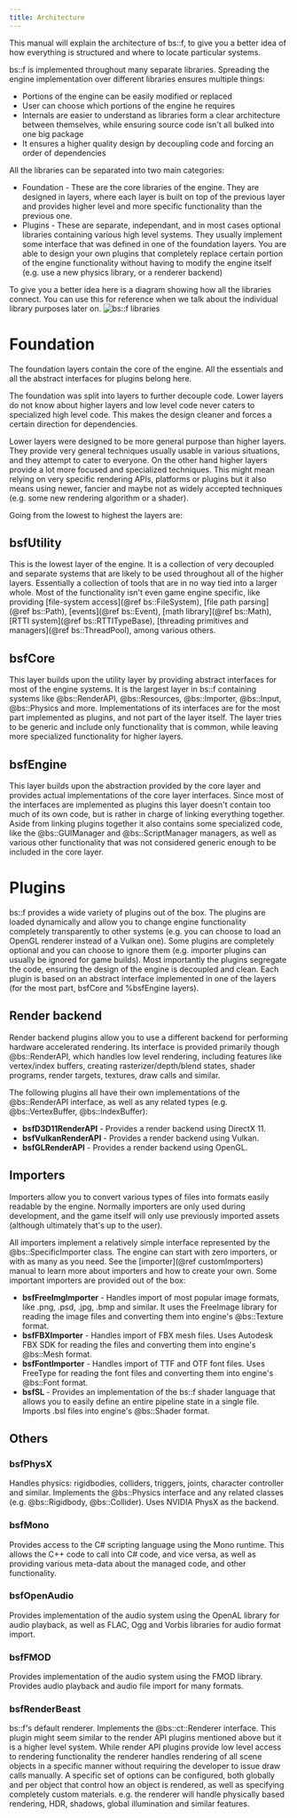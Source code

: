 ```yaml
---
title: Architecture
---
```


This manual will explain the architecture of bs::f, to give you a better idea of how everything is structured and where to locate particular systems.

bs::f is implemented throughout many separate libraries. Spreading the engine implementation over different libraries ensures multiple things:
 - Portions of the engine can be easily modified or replaced
 - User can choose which portions of the engine he requires
 - Internals are easier to understand as libraries form a clear architecture between themselves, while ensuring source code isn't all bulked into one big package
 - It ensures a higher quality design by decoupling code and forcing an order of dependencies
 
All the libraries can be separated into two main categories:
 - Foundation - These are the core libraries of the engine. They are designed in layers, where each layer is built on top of the previous layer and provides higher level and more specific functionality than the previous one.
 - Plugins - These are separate, independant, and in most cases optional libraries containing various high level systems. They usually implement some interface that was defined in one of the foundation layers. You are able to design your own plugins that completely replace certain portion of the engine functionality without having to modify the engine itself (e.g. use a new physics library, or a renderer backend)
 
To give you a better idea here is a diagram showing how all the libraries connect. You can use this for reference when we talk about the individual library purposes later on.
![bs::f libraries](ArchitectureSimple.png)  
 
# Foundation #
The foundation layers contain the core of the engine. All the essentials and all the abstract interfaces for plugins belong here. 

The foundation was split into layers to further decouple code. Lower layers do not know about higher layers and low level code never caters to specialized high level code. This makes the design cleaner and forces a certain direction for dependencies.

Lower layers were designed to be more general purpose than higher layers. They provide very general techniques usually usable in various situations, and they attempt to cater to everyone. On the other hand higher layers provide a lot more focused and specialized techniques. This might mean relying on very specific rendering APIs, platforms or plugins but it also means using newer, fancier and maybe not as widely accepted techniques (e.g. some new rendering algorithm or a shader).

Going from the lowest to highest the layers are:
## bsfUtility ##
This is the lowest layer of the engine. It is a collection of very decoupled and separate systems that are likely to be used throughout all of the higher layers. Essentially a collection of tools that are in no way tied into a larger whole. Most of the functionality isn't even game engine specific, like providing [file-system access](@ref bs::FileSystem), [file path parsing](@ref bs::Path), [events](@ref bs::Event), [math library](@ref bs::Math), [RTTI system](@ref bs::RTTITypeBase), [threading primitives and managers](@ref bs::ThreadPool), among various others.

## bsfCore ##
This layer builds upon the utility layer by providing abstract interfaces for most of the engine systems. It is the largest layer in bs::f containing systems like @bs::RenderAPI, @bs::Resources, @bs::Importer, @bs::Input, @bs::Physics and more. Implementations of its interfaces are for the most part implemented as plugins, and not part of the layer itself. The layer tries to be generic and include only functionality that is common, while leaving more specialized functionality for higher layers.

## bsfEngine ##			
This layer builds upon the abstraction provided by the core layer and provides actual implementations of the core layer interfaces. Since most of the interfaces are implemented as plugins this layer doesn't contain too much of its own code, but is rather in charge of linking everything together. Aside from linking plugins together it also contains some specialized code, like the @bs::GUIManager and @bs::ScriptManager managers, as well as various other functionality that was not considered generic enough to be included in the core layer.

# Plugins #
bs::f provides a wide variety of plugins out of the box. The plugins are loaded dynamically and allow you to change engine functionality completely transparently to other systems (e.g. you can choose to load an OpenGL renderer instead of a Vulkan one). Some plugins are completely optional and you can choose to ignore them (e.g. importer plugins can usually be ignored for game builds). Most importantly the plugins segregate the code, ensuring the design of the engine is decoupled and clean. Each plugin is based on an abstract interface implemented in one of the layers (for the most part, bsfCore and %bsfEngine layers).

## Render backend ##		
Render backend plugins allow you to use a different backend for performing hardware accelerated rendering. Its interface is provided primarily though @bs::RenderAPI, which handles low level rendering, including features like vertex/index buffers, creating rasterizer/depth/blend states, shader programs, render targets, textures, draw calls and similar. 

The following plugins all have their own implementations of the @bs::RenderAPI interface, as well as any related types (e.g. @bs::VertexBuffer, @bs::IndexBuffer):
 - **bsfD3D11RenderAPI** - Provides a render backend using DirectX 11. 
 - **bsfVulkanRenderAPI** - Provides a render backend using Vulkan. 
 - **bsfGLRenderAPI** - Provides a render backend using OpenGL. 

## Importers ##		
Importers allow you to convert various types of files into formats easily readable by the engine. Normally importers are only used during development, and the game itself will only use previously imported assets (although ultimately that's up to the user).

All importers implement a relatively simple interface represented by the @bs::SpecificImporter class. The engine can start with zero importers, or with as many as you need. See the [importer](@ref customImporters) manual to learn more about importers and how to create your own. Some important importers are provided out of the box:
 - **bsfFreeImgImporter** - Handles import of most popular image formats, like .png, .psd, .jpg, .bmp and similar. It uses the FreeImage library for reading the image files and converting them into engine's @bs::Texture format.
 - **bsfFBXImporter** - Handles import of FBX mesh files. Uses Autodesk FBX SDK for reading the files and converting them into engine's @bs::Mesh format.
 - **bsfFontImporter** - Handles import of TTF and OTF font files. Uses FreeType for reading the font files and converting them into engine's @bs::Font format.
 - **bsfSL** - Provides an implementation of the bs::f shader language that allows you to easily define an entire pipeline state in a single file. Imports .bsl files into engine's @bs::Shader format.

## Others ##

### bsfPhysX ###
Handles physics: rigidbodies, colliders, triggers, joints, character controller and similar. Implements the @bs::Physics interface and any related classes (e.g. @bs::Rigidbody, @bs::Collider). Uses NVIDIA PhysX as the backend.

### bsfMono ###
Provides access to the C# scripting language using the Mono runtime. This allows the C++ code to call into C# code, and vice versa, as well as providing various meta-data about the managed code, and other functionality. 

### bsfOpenAudio ###
Provides implementation of the audio system using the OpenAL library for audio playback, as well as FLAC, Ogg and Vorbis libraries for audio format import.

### bsfFMOD ###
Provides implementation of the audio system using the FMOD library. Provides audio playback and audio file import for many formats.

### bsfRenderBeast ###			
bs::f's default renderer. Implements the @bs::ct::Renderer interface. This plugin might seem similar to the render API plugins mentioned above but it is a higher level system. While render API plugins provide low level access to rendering functionality the renderer handles rendering of all scene objects in a specific manner without requiring the developer to issue draw calls manually. A specific set of options can be configured, both globally and per object that control how an object is rendered, as well as specifying completely custom materials. e.g. the renderer will handle physically based rendering, HDR, shadows, global illumination and similar features.